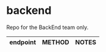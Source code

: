 # backend
Repo for the BackEnd team only. 

|  endpoint  | METHOD | NOTES                            |
|------------|--------|----------------------------------|
